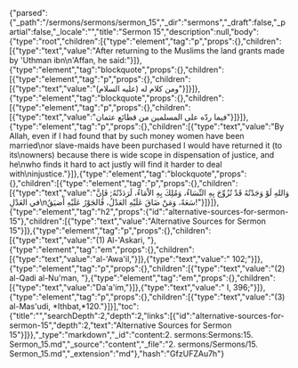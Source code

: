{"parsed":{"_path":"/sermons/sermons/sermon_15","_dir":"sermons","_draft":false,"_partial":false,"_locale":"","title":"Sermon 15","description":null,"body":{"type":"root","children":[{"type":"element","tag":"p","props":{},"children":[{"type":"text","value":"After returning to the Muslims the land grants made by 'Uthman ibn\n'Affan, he said:"}]},{"type":"element","tag":"blockquote","props":{},"children":[{"type":"element","tag":"p","props":{},"children":[{"type":"text","value":"ومن كلام له (عليه السلام)"}]}]},{"type":"element","tag":"blockquote","props":{},"children":[{"type":"element","tag":"p","props":{},"children":[{"type":"text","value":"فيما ردّه على المسلمين من قطائع عثمان"}]}]},{"type":"element","tag":"p","props":{},"children":[{"type":"text","value":"By Allah, even if I had found that by such money women have been married\nor slave-maids have been purchased I would have returned it (to its\nowners) because there is wide scope in dispensation of justice, and he\nwho finds it hard to act justly will find it harder to deal with\ninjustice."}]},{"type":"element","tag":"blockquote","props":{},"children":[{"type":"element","tag":"p","props":{},"children":[{"type":"text","value":"وَاللهِ لَوْ وَجَدْتُهُ قَدْ تُزُوِّجَ بِهِ النِّسَاءُ، وَمُلِكَ بِهِ الاْمَاءُ، لَرَدَدْتُهُ; فَإِنَّ في العَدْلِ\nسَعَةً، وَمَنْ ضَاقَ عَلَيْهِ العَدْلُ، فَالجَوْرُ عَلَيْهِ أَضيَقُ!"}]}]},{"type":"element","tag":"h2","props":{"id":"alternative-sources-for-sermon-15"},"children":[{"type":"text","value":"Alternative Sources for Sermon 15"}]},{"type":"element","tag":"p","props":{},"children":[{"type":"text","value":"(1) Al-'Askari, "},{"type":"element","tag":"em","props":{},"children":[{"type":"text","value":"al-'Awa'il,"}]},{"type":"text","value":" 102;"}]},{"type":"element","tag":"p","props":{},"children":[{"type":"text","value":"(2) al-Qadi al-Nu'man, "},{"type":"element","tag":"em","props":{},"children":[{"type":"text","value":"Da'a'im,"}]},{"type":"text","value":" I, 396;"}]},{"type":"element","tag":"p","props":{},"children":[{"type":"text","value":"(3) al-Mas'udi, *Ithbat,*120."}]}],"toc":{"title":"","searchDepth":2,"depth":2,"links":[{"id":"alternative-sources-for-sermon-15","depth":2,"text":"Alternative Sources for Sermon 15"}]}},"_type":"markdown","_id":"content:2. sermons:Sermons:15. Sermon_15.md","_source":"content","_file":"2. sermons/Sermons/15. Sermon_15.md","_extension":"md"},"hash":"GfzUFZAu7h"}
